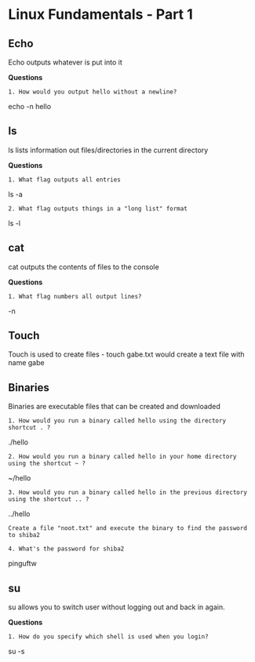 # Linux Fundamentals - Part 1

## Echo
Echo outputs whatever is put into it

**Questions**

    1. How would you output hello without a newline?


echo -n hello

## ls

ls lists information out files/directories in the current directory

**Questions**

    1. What flag outputs all entries


ls -a


    2. What flag outputs things in a "long list" format    

ls -l

## cat

cat outputs the contents of files to the console

**Questions**

    1. What flag numbers all output lines?    

-n

## Touch
Touch is used to create files - touch gabe.txt would create a text file with name gabe

## Binaries

Binaries are executable files that can be created and downloaded

    1. How would you run a binary called hello using the directory shortcut . ?

./hello

    2. How would you run a binary called hello in your home directory using the shortcut ~ ?

\~/hello

	3. How would you run a binary called hello in the previous directory using the shortcut .. ?

../hello


    Create a file "noot.txt" and execute the binary to find the password to shiba2

    4. What's the password for shiba2        

pinguftw

## su

su allows you to switch user without logging out and back in again.

**Questions**

    1. How do you specify which shell is used when you login?    

su -s


